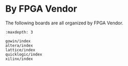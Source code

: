 # By FPGA Vendor

The following boards are all organized by FPGA Vendor.

```{toctree}
:maxdepth: 3

gowin/index
altera/index
lattice/index
quicklogic/index
xilinx/index
```
